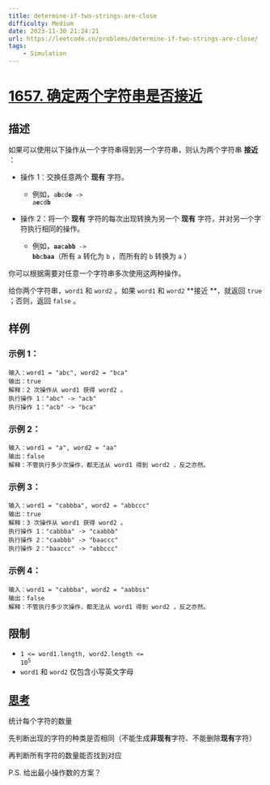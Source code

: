 ```yaml
---
title: determine-if-two-strings-are-close
difficulty: Medium
date: 2023-11-30 21:24:21
url: https://leetcode.cn/problems/determine-if-two-strings-are-close/
tags:
    - Simulation
---
```

# [1657. 确定两个字符串是否接近](https://leetcode.cn/problems/determine-if-two-strings-are-close/)
## 描述
如果可以使用以下操作从一个字符串得到另一个字符串，则认为两个字符串 **接近** ：


- 操作 1：交换任意两个 **现有** 字符。

	
	- 例如，<code>a**b**cd**e** -> a**e**cd**b**</code>
	
	
- 操作 2：将一个 **现有** 字符的每次出现转换为另一个 **现有** 字符，并对另一个字符执行相同的操作。
	
	- 例如，<code>**aa**c**abb** -> **bb**c**baa**</code>（所有 ``a`` 转化为 ``b`` ，而所有的 ``b`` 转换为 ``a`` ）
	
	


你可以根据需要对任意一个字符串多次使用这两种操作。

给你两个字符串，``word1`` 和 ``word2`` 。如果<em> </em>``word1``<em> </em>和<em> </em>``word2``<em> </em>**接近 **，就返回 ``true`` ；否则，返回<em> </em>``false``<em> </em>。


## 样例
### 示例 1：

```
输入：word1 = "abc", word2 = "bca"
输出：true
解释：2 次操作从 word1 获得 word2 。
执行操作 1："abc" -> "acb"
执行操作 1："acb" -> "bca"
```

### 示例 2：

```
输入：word1 = "a", word2 = "aa"
输出：false
解释：不管执行多少次操作，都无法从 word1 得到 word2 ，反之亦然。
```

### 示例 3：

```
输入：word1 = "cabbba", word2 = "abbccc"
输出：true
解释：3 次操作从 word1 获得 word2 。
执行操作 1："cabbba" -> "caabbb"
执行操作 2："caabbb" -> "baaccc"
执行操作 2："baaccc" -> "abbccc"
```

### 示例 4：

```
输入：word1 = "cabbba", word2 = "aabbss"
输出：false
解释：不管执行多少次操作，都无法从 word1 得到 word2 ，反之亦然。
```


## 限制


- <code>1 <= word1.length, word2.length <= 10<sup>5</sup></code>
- ``word1`` 和 ``word2`` 仅包含小写英文字母


## [思考](./code.cpp)
统计每个字符的数量

先判断出现的字符的种类是否相同（不能生成**非现有**字符、不能删除**现有**字符）

再判断所有字符的数量能否找到对应

P.S. 给出最小操作数的方案？
